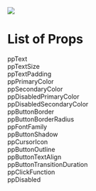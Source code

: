 ![](Button_Preview.gif)

# List of Props
ppText\
ppTextSize\
ppTextPadding\
ppPrimaryColor\
ppSecondaryColor\
ppDisabledPrimaryColor\
ppDisabledSecondaryColor\
ppButtonBorder\
ppButtonBorderRadius\
ppFontFamily\
ppButtonShadow\
ppCursorIcon\
ppButtonOutline\
ppButtonTextAlign\
ppButtonTransitionDuration\
ppClickFunction\
ppDisabled

